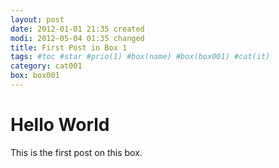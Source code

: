 ```yaml
---
layout: post
date: 2012-01-01 21:35 created
modi: 2012-05-04 01:35 changed 
title: First Post in Box 1
tags: #toc #star #prio(1) #box(name) #box(box001) #cat(it)
category: cat001
box: box001
---
```


# Hello World

This is the first post on this box.